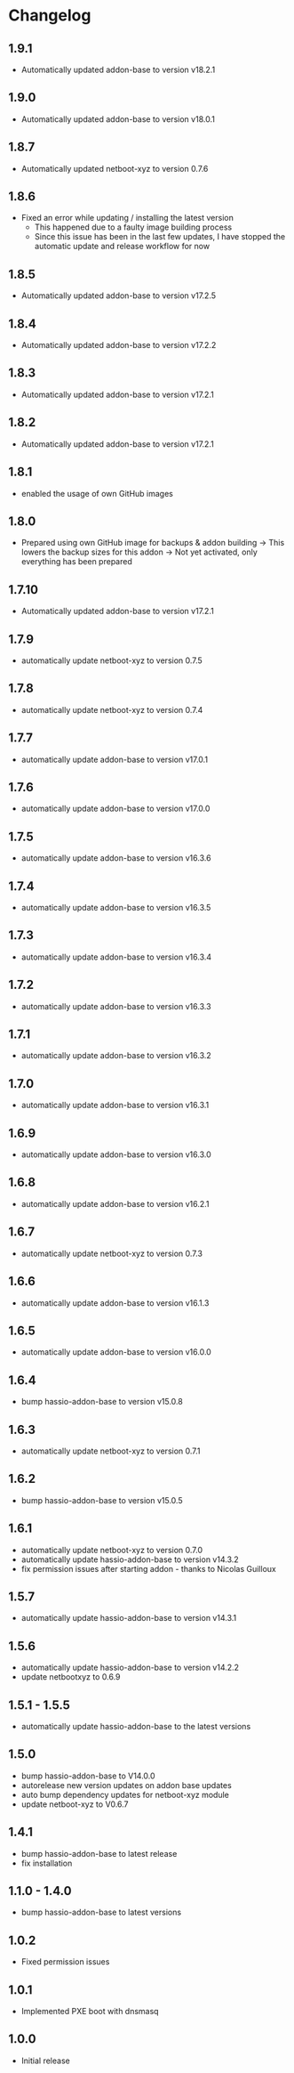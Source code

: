 # Changelog
## 1.9.1
- Automatically updated addon-base to version v18.2.1

## 1.9.0
- Automatically updated addon-base to version v18.0.1

## 1.8.7
- Automatically updated netboot-xyz to version 0.7.6

## 1.8.6
- Fixed an error while updating / installing the latest version
  - This happened due to a faulty image building process
  - Since this issue has been in the last few updates, I have stopped the automatic update and release workflow for now

## 1.8.5
- Automatically updated addon-base to version v17.2.5

## 1.8.4
- Automatically updated addon-base to version v17.2.2

## 1.8.3
- Automatically updated addon-base to version v17.2.1

## 1.8.2
- Automatically updated addon-base to version v17.2.1

## 1.8.1
- enabled the usage of own GitHub images

## 1.8.0
- Prepared using own GitHub image for backups & addon building
-> This lowers the backup sizes for this addon
-> Not yet activated, only everything has been prepared

## 1.7.10
- Automatically updated addon-base to version v17.2.1

## 1.7.9
- automatically update netboot-xyz to version 0.7.5

## 1.7.8
- automatically update netboot-xyz to version 0.7.4

## 1.7.7
- automatically update addon-base to version v17.0.1

## 1.7.6
- automatically update addon-base to version v17.0.0

## 1.7.5
- automatically update addon-base to version v16.3.6

## 1.7.4
- automatically update addon-base to version v16.3.5

## 1.7.3
- automatically update addon-base to version v16.3.4

## 1.7.2
- automatically update addon-base to version v16.3.3

## 1.7.1
- automatically update addon-base to version v16.3.2

## 1.7.0
- automatically update addon-base to version v16.3.1

## 1.6.9
- automatically update addon-base to version v16.3.0

## 1.6.8
- automatically update addon-base to version v16.2.1

## 1.6.7
- automatically update netboot-xyz to version 0.7.3

## 1.6.6
- automatically update addon-base to version v16.1.3

## 1.6.5
- automatically update addon-base to version v16.0.0

## 1.6.4
- bump hassio-addon-base to version v15.0.8

## 1.6.3
- automatically update netboot-xyz to version 0.7.1

## 1.6.2
- bump hassio-addon-base to version v15.0.5

## 1.6.1
- automatically update netboot-xyz to version 0.7.0
- automatically update hassio-addon-base to version v14.3.2
- fix permission issues after starting addon - thanks to Nicolas Guilloux

## 1.5.7
- automatically update hassio-addon-base to version v14.3.1

## 1.5.6
- automatically update hassio-addon-base to version v14.2.2
- update netbootxyz to 0.6.9

## 1.5.1 - 1.5.5
- automatically update hassio-addon-base to the latest versions

## 1.5.0
- bump hassio-addon-base to V14.0.0
- autorelease new version updates on addon base updates
- auto bump dependency updates for netboot-xyz module
- update netboot-xyz to V0.6.7

## 1.4.1
- bump hassio-addon-base to latest release
- fix installation

## 1.1.0 - 1.4.0
- bump hassio-addon-base to latest versions

## 1.0.2
- Fixed permission issues

## 1.0.1
- Implemented PXE boot with dnsmasq

## 1.0.0
- Initial release







